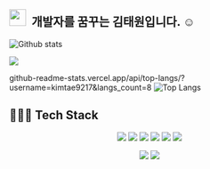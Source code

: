 ## <img src="https://raw.githubusercontent.com/iampavangandhi/iampavangandhi/master/gifs/Hi.gif" width="30px"> &nbsp;개발자를 꿈꾸는 김태원입니다. ☺️

![Github stats](https://github-readme-stats.vercel.app/api?username=kimtae9217&show_icons=true&include_all_commits=true&count_private=true")

<a href="https://instagram.com/taewon_is1/"><img src="https://img.shields.io/badge/-@taewon_is1-E4405F?style=flat&logo=Instagram&logoColor=white"/></a>

github-readme-stats.vercel.app/api/top-langs/?username=kimtae9217&langs_count=8
![Top Langs](https://github-readme-stats.vercel.app/api/top-langs/?username=kimtae9217&layout=compact&hide=Visual%20Basic)

## 👩🏻‍💻 Tech Stack 
<p align="center">
    <img src="https://img.shields.io/badge/Java-007396?style=flat-square&logo=Java&logoColor=white"/>
    <img src="https://img.shields.io/badge/Python-3766AB?style=flat-square&logo=Python&logoColor=white"/> 
    <img src="https://img.shields.io/badge/C-A8B9CC?style=flat-square&logo=C&logoColor=white"/>
    <img src="https://img.shields.io/badge/HTML-E34F26?style=flat-square&logo=html5&logoColor=white"/>
    <img src="https://img.shields.io/badge/CSS-1572B6?style=flat-square&logo=css3&logoColor=white"/>
    <img src="https://img.shields.io/badge/Javascript-ffb13b?style=flat-square&logo=javascript&logoColor=white"/>
</p>

<p align="center">
    <img src="https://img.shields.io/badge/Spring-6DB33F?style=flat-square&logo=Spring&logoColor=white"/>
    <img src="https://img.shields.io/badge/Android-3DDC84?style=flat-square&logo=android&logoColor=white"/>
</p>
